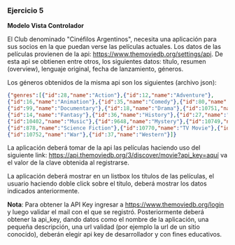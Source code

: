 ### Ejercicio 5

**Modelo Vista Controlador**

El Club denominado "Cinéfilos Argentinos", necesita una aplicación para sus socios
en la que puedan verse las películas actuales. Los datos de las películas provienen de
la api: https://www.themoviedb.org/settings/api. De esta api se obtienen entre otros,
los siguientes datos: título, resumen (overview), lenguaje original, fecha de
lanzamiento, géneros.

Los géneros obtenidos de la misma api son los siguientes (archivo json):

```json
{"genres":[{"id":28,"name":"Action"},{"id":12,"name":"Adventure"},
{"id":16,"name":"Animation"},{"id":35,"name":"Comedy"},{"id":80,"name":"Crime"},
{"id":99,"name":"Documentary"},{"id":18,"name":"Drama"},{"id":10751,"name":"Family"},
{"id":14,"name":"Fantasy"},{"id":36,"name":"History"},{"id":27,"name":"Horror"},
{"id":10402,"name":"Music"},{"id":9648,"name":"Mystery"},{"id":10749,"name":"Romance"},
{"id":878,"name":"Science Fiction"},{"id":10770,"name":"TV Movie"},{"id":53,"name":"Thriller"},
{"id":10752,"name":"War"},{"id":37,"name":"Western"}]}
```

La aplicación deberá tomar de la api las películas haciendo uso del siguiente link:
https://api.themoviedb.org/3/discover/movie?api_key=aquí va el valor de la clave
obtenida al registrarse.

La aplicación deberá mostrar en un listbox los títulos de las películas, el usuario
haciendo doble click sobre el título, deberá mostrar los datos indicados
anteriormente.

**Nota**: Para obtener la API Key ingresar a https://www.themoviedb.org/login y
luego validar el mail con el que se registró. Posteriormente deberá obtener la
api_key, dando datos como el nombre de la aplicación, una pequeña descripción,
una url validad (por ejemplo la url de un sitio conocido), deberán elegir api key
de desarrollador y con fines educativos.
